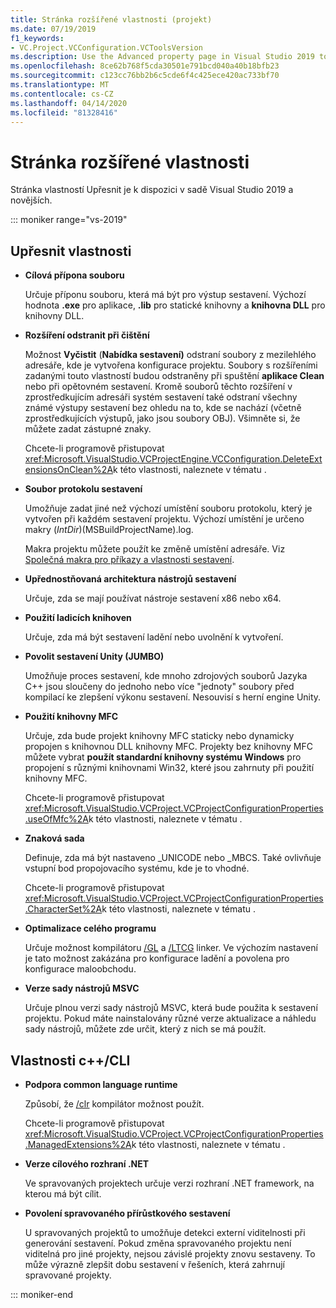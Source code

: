 ```yaml
---
title: Stránka rozšířené vlastnosti (projekt)
ms.date: 07/19/2019
f1_keywords:
- VC.Project.VCConfiguration.VCToolsVersion
ms.description: Use the Advanced property page in Visual Studio 2019 to set various properties for C++ projects.
ms.openlocfilehash: 8ce62b768f5cda30501e791bcd040a40b18bfb23
ms.sourcegitcommit: c123cc76bb2b6c5cde6f4c425ece420ac733bf70
ms.translationtype: MT
ms.contentlocale: cs-CZ
ms.lasthandoff: 04/14/2020
ms.locfileid: "81328416"
---
```

# <a name="advanced-property-page"></a>Stránka rozšířené vlastnosti

Stránka vlastností Upřesnit je k dispozici v sadě Visual Studio 2019 a novějších.

::: moniker range="vs-2019"

## <a name="advanced-properties"></a>Upřesnit vlastnosti

- **Cílová přípona souboru**

   Určuje příponu souboru, která má být pro výstup sestavení. Výchozí hodnota **.exe** pro aplikace, **.lib** pro statické knihovny a **knihovna DLL** pro knihovny DLL.

- **Rozšíření odstranit při čištění**

   Možnost **Vyčistit** (**Nabídka sestavení)** odstraní soubory z mezilehlého adresáře, kde je vytvořena konfigurace projektu. Soubory s rozšířeními zadanými touto vlastností budou odstraněny při spuštění **aplikace Clean** nebo při opětovném sestavení. Kromě souborů těchto rozšíření v zprostředkujícím adresáři systém sestavení také odstraní všechny známé výstupy sestavení bez ohledu na to, kde se nachází (včetně zprostředkujících výstupů, jako jsou soubory OBJ). Všimněte si, že můžete zadat zástupné znaky.

   Chcete-li programově přistupovat <xref:Microsoft.VisualStudio.VCProjectEngine.VCConfiguration.DeleteExtensionsOnClean%2A>k této vlastnosti, naleznete v tématu .

- **Soubor protokolu sestavení**

   Umožňuje zadat jiné než výchozí umístění souboru protokolu, který je vytvořen při každém sestavení projektu. Výchozí umístění je určeno makry $(IntDir)$(MSBuildProjectName).log.

   Makra projektu můžete použít ke změně umístění adresáře. Viz [Společná makra pro příkazy a vlastnosti sestavení](common-macros-for-build-commands-and-properties.md).

- **Upřednostňovaná architektura nástrojů sestavení**

   Určuje, zda se mají používat nástroje sestavení x86 nebo x64.

- **Použití ladicích knihoven**

   Určuje, zda má být sestavení ladění nebo uvolnění k vytvoření.

- **Povolit sestavení Unity (JUMBO)**

   Umožňuje proces sestavení, kde mnoho zdrojových souborů Jazyka C++ jsou sloučeny do jednoho nebo více "jednoty" soubory před kompilací ke zlepšení výkonu sestavení. Nesouvisí s herní engine Unity.

- **Použití knihovny MFC**

   Určuje, zda bude projekt knihovny MFC staticky nebo dynamicky propojen s knihovnou DLL knihovny MFC. Projekty bez knihovny MFC můžete vybrat **použít standardní knihovny systému Windows** pro propojení s různými knihovnami Win32, které jsou zahrnuty při použití knihovny MFC.

   Chcete-li programově přistupovat <xref:Microsoft.VisualStudio.VCProject.VCProjectConfigurationProperties.useOfMfc%2A>k této vlastnosti, naleznete v tématu .

- **Znaková sada**

   Definuje, zda má být nastaveno _UNICODE nebo _MBCS. Také ovlivňuje vstupní bod propojovacího systému, kde je to vhodné.

   Chcete-li programově přistupovat <xref:Microsoft.VisualStudio.VCProject.VCProjectConfigurationProperties.CharacterSet%2A>k této vlastnosti, naleznete v tématu .

- **Optimalizace celého programu**

   Určuje možnost kompilátoru [/GL](gl-whole-program-optimization.md) a [/LTCG](ltcg-link-time-code-generation.md) linker. Ve výchozím nastavení je tato možnost zakázána pro konfigurace ladění a povolena pro konfigurace maloobchodu.

- **Verze sady nástrojů MSVC**

   Určuje plnou verzi sady nástrojů MSVC, která bude použita k sestavení projektu. Pokud máte nainstalovány různé verze aktualizace a náhledu sady nástrojů, můžete zde určit, který z nich se má použít.

## <a name="ccli-properties"></a>Vlastnosti c++/CLI

- **Podpora common language runtime**

   Způsobí, že [/clr](clr-common-language-runtime-compilation.md) kompilátor možnost použít.

   Chcete-li programově přistupovat <xref:Microsoft.VisualStudio.VCProject.VCProjectConfigurationProperties.ManagedExtensions%2A>k této vlastnosti, naleznete v tématu .

- **Verze cílového rozhraní .NET**

   Ve spravovaných projektech určuje verzi rozhraní .NET framework, na kterou má být cílit.

- **Povolení spravovaného přírůstkového sestavení**

   U spravovaných projektů to umožňuje detekci externí viditelnosti při generování sestavení. Pokud změna spravovaného projektu není viditelná pro jiné projekty, nejsou závislé projekty znovu sestaveny. To může výrazně zlepšit dobu sestavení v řešeních, která zahrnují spravované projekty.

::: moniker-end
